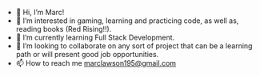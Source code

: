 - 👋 Hi, I’m Marc!
- 👀 I’m interested in gaming, learning and practicing code, as well as, reading books (Red Rising!!).
- 🌱 I’m currently learning Full Stack Development.
- 💞️ I’m looking to collaborate on any sort of project that can be a learning path or will present good job opportunities. 
- 📫 How to reach me marclawson195@gmail.com
